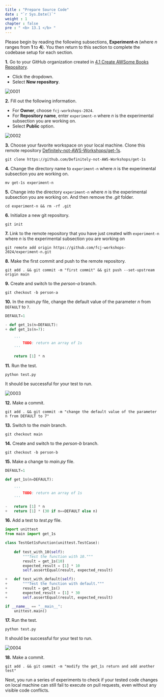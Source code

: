 ```yaml
---
title : "Prepare Source Code"
date : "`r Sys.Date()`"
weight : 1
chapter : false
pre : " <b> 13.1 </b> "
---
```


Please begin by reading the following subsections, **Experiment-n** (where *n* ranges from **1** to **4**). You then return to this section to complete the codebase setup for each section.

**1.** Go to your GitHub organization created in [4.1 Create AWSome Books Repository](4-Preparation/1-Create-AWSome-Books-Repository).

- Click the dropdown.
- Select **New repository**.

![0001](/images/13/1/0001.svg?featherlight=false&width=100pc)

**2.** Fill out the following information.

- For **Owner**, choose `fcj-workshops-2024`.
- For **Repository name**, enter `experiment-n` where *n* is the experimental subsection you are working on.
- Select **Public** option.

![0002](/images/13/1/0002.svg?featherlight=false&width=100pc)

**3.** Choose your favorite workspace on your local machine. Clone this remote repository [Definitely-not-AWS-Workshops/get-1s](https://github.com/Definitely-not-AWS-Workshops/get-1s).

```git
git clone https://github.com/Definitely-not-AWS-Workshops/get-1s
```

**4.** Change the directory name to `experiment-n` where *n* is the experimental subsection you are working on.

```git
mv get-1s experiment-n
```

**5.** Change into the directory `experiment-n` where *n* is the experimental subsection you are working on. And then remove the *.git* folder.

```git
cd experiment-n && rm -rf .git
```

**6.** Initialize a new git repository.

```git
git init
```

**7.** Link to the remote repository that you have just created with `experiment-n` where *n* is the experimental subsection you are working on

```git
git remote add origin https://github.com/fcj-workshops-2024/experiment-n.git
```

**8.** Make the first commit and push to the remote repository.

```git
git add . && git commit -m "first commit" && git push --set-upstream origin main
```

**9.** Create and switch to the *person-a* branch.

```git
git checkout -b person-a
```

**10.** In the *main.py* file, change the default value of the parameter *n* from `DEFAULT` to `7`.

```python {linenos=table,hl_lines=["3-4"],linenostart=1}
DEFAULT=1

- def get_1s(n=DEFAULT):
+ def get_1s(n=7):

    '''
        TODO: return an array of 1s
    '''

    return [1] * n
```

**11.** Run the test.

```git
python test.py
```

It should be successful for your test to run.

![0003](/images/13/1/0003.svg?featherlight=false&width=100pc)

**12.** Make a commit.

```git
git add . && git commit -m "change the default value of the parameter n from DEFAULT to 7"
```

**13.** Switch to the *main* branch.

```git
git checkout main
```

**14.** Create and switch to the *person-b* branch.

```git
git checkout -b person-b
```

**15.** Make a change to *main.py* file.

```python {linenos=table,hl_lines=["9-10"],linenostart=1}
DEFAULT=1

def get_1s(n=DEFAULT):

    '''
        TODO: return an array of 1s
    '''

-   return [1] * n
+   return [1] * (30 if n==DEFAULT else n)
```

**16.** Add a test to *test.py* file.

```python {linenos=table,hl_lines=["12-16"],linenostart=1}
import unittest
from main import get_1s

class TestGet1sFunction(unittest.TestCase):
    
    def test_with_10(self):
        """Test the function with 10."""
        result = get_1s(10)
        expected_result = [1] * 10
        self.assertEqual(result, expected_result)

+   def test_with_default(self):
+       """Test the function with default."""
+       result = get_1s()
+       expected_result = [1] * 30
+       self.assertEqual(result, expected_result)

if __name__ == "__main__":
    unittest.main()

```

**17.** Run the test.

```git
python test.py
```

It should be successful for your test to run.

![0004](/images/13/1/0004.svg?featherlight=false&width=100pc)

**18.** Make a commit.

```git
git add . && git commit -m "modify the get_1s return and add another test"
```

Next, you run a series of experiments to check if your tested code changes on local machine can still fail to execute on pull requests, even without any visible code conflicts.